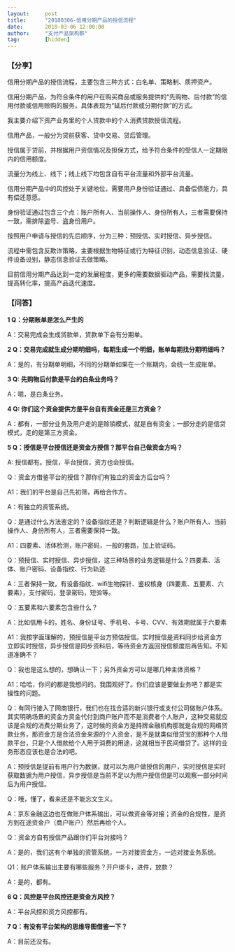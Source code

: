 ```yaml
---  
layout:     post   
title:      "20180306-信用分期产品的授信流程"  
date:       2018-03-06 12:00:00  
author:     "支付产品架构群"  
tag:		[hidden]   
--- 
```


### 【分享】

信用分期产品的授信流程，主要包含三种方式：白名单、策略制、质押资产。

信用分期产品，为符合条件的用户在购买商品或服务提供的“先购物、后付款”的信用付款或信用赊购的服务，具体表现为“延后付款或分期付款”的方式。

我主要介绍下资产业务里的个人贷款中的个人消费贷款授信流程。

信用产品，一般分为贷前获客、贷中交易、贷后管理。

授信属于贷前，并根据用户资信情况及担保方式，给予符合条件的受信人一定期限内的信用额度。

流量分为线上、线下；线上线下均包含自有平台流量和外部平台流量。

信用分期产品中的风控处于关键地位，需要用户身份验证通过、具备偿债能力，具有偿还意愿。

身份验证通过包含三个点：账户所有人、当前操作人、身份所有人，三者需要保持一致，需排除盗号、盗身份用户。

按照用户申请与授信的先后顺序，分为三种：预授信、实时授信、异步授信。

流程中需包含反欺诈策略，主要根据生物特征或行为特征识别，动态信息验证、硬件设备设别，静态信息验证去做策略。

目前信用分期产品达到一定的发展程度，更多的需要数据驱动产品，需要找流量，提高转化率，提高产品迭代速度。

### 【问答】

**1 Q：分期账单是怎么产生的**

A：交易完成会生成贷款单，贷款单下会有分期单。

**2 Q：交易完成就生成分期明细吗，每期生成一个明细，账单每期找分期明细吗？**

A：是的，有分期单明细，不同的分期单如果在一个账期内，会统一生成账单。

**3 Q: 先购物后付款是平台的白条业务吗？**

A：嗯，是白条业务。

**4 Q: 你们这个资金提供方是平台自有资金还是三方资金？**

A：都有，一部分业务及用户走的是赊销模式，就是自有资金；一部分走的是信贷模式，走的是第三方资金。

**5 Q：授信是平台授信还是资金方授信？那平台自己做资金方吗？**

A: 授信都有。授信，平台授信，资方也会授信。

Q：资金方借鉴平台的授信？那你们有独立的资金方后台吗？

A1：我们的平台是自己先初筛，再给合作方。

A：有独立的资管系统。

Q：是通过什么方法鉴定的？设备指纹还是？判断逻辑是什么？账户所有人、当前操作人、身份所有人，三者需要保持一致。

A1：四要素、活体检测，账户密码，一般的套路，加上验证码。

Q：预授信、实时授信、异步授信，这三种场景的业务逻辑是什么？四要素、活体、账户密码、设备指纹、行为轨迹

A：三者保持一致，有设备指纹、wifi生物探针、鉴权核身（四要素、五要素、六要素），支付密码，登录密码，短验等。

Q：五要素和六要素包含些什么？

A：比如信用卡的，姓名、身份证号、手机号、卡号、CVV、有效期就属于六要素

A1：我按字面理解的，预授信是平台方预估授信。实时授信是资料同步给资金方立即实时授信，异步授信是同步资料后，等待资金方返回授信额度后再告知。不知道准确不？

Q：我也是这么想的，想确认一下；另外资金方可以是哪几种主体资格？

A1：哈哈，你问的都是我想问的。我围观好了。你们应该是要做业务吧？都是实操性的问题。

Q：有同行接入了网商银行，我们也在找合适的新兴银行或支付公司做账户体系。其实明确场景的资金方资金代付到商户账户而不是消费者个人账户，这种交易就应该是合规的消费分期业务了，这时候的资金方是持牌金融机构那就是合规的网络贷款业务，那资金方是合法资金来源的个人资金，是不是就类似借贷宝的那种个人借款平台，只是个人借款给个人用于消费的用途，这就相当于民间借贷了。这样的业务形态应该也是合法的吧。

A：预授信是提前有用户行为数据，就可以为用户做授信的用户，实时授信是实时获取数据为用户授信，异步授信是当前不足以为用户授信但是可以观察一部分时间后为用户授信。

Q：哦，懂了，看来还是不能忘文生义。

A：京东金融这边也在做账户体系输出，可以做资金等对接；资金的合规性，是资方到在途资金户（商户账户）然后再给个人。

Q：资金方自有授信产品跟你们平台对接吗？

A：是的，我们这有个单独的资管系统，一方对接资金方，一边对接业务系统。

Q1：账户体系输出主要有哪些服务？开户绑卡，进件，放款？

A：是的，都有。

**6 Q：风控是平台风控还是资金方风控？**

A：平台风控和资方风控都有。

**7 Q：有没有平台架构的思维导图借鉴一下？**

A：目前还没有。
